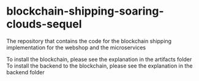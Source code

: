 # blockchain-shipping-soaring-clouds-sequel
The repository that contains the code for the blockchain shipping implementation for the webshop and the microservices

To install the blockchain, please see the explanation in the artifacts folder
To install the backend to the blockchain, please see the explanation in the backend folder
